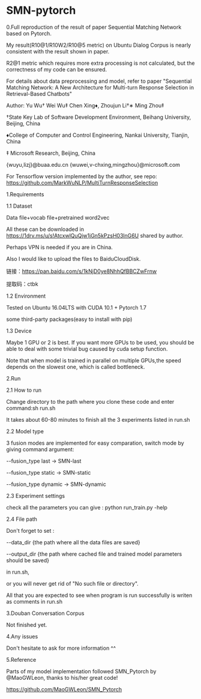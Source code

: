 # SMN-pytorch
0.Full reproduction of the result of paper Sequential Matching Network based on Pytorch. 

My result(R10@1/R10W2/R10@5 metric) on Ubuntu Dialog Corpus is nearly consistent with the result shown in paper.

R2@1 metric which requires more extra processing is not calculated, but the correctness of my code can be ensured. 

For details about data preprocessing and model, refer to paper 
"Sequential Matching Network: A New Architecture for Multi-turn
Response Selection in Retrieval-Based Chatbots"

Author:
Yu Wu† Wei Wu‡ Chen Xing♦, Zhoujun Li†∗ Ming Zhou‡ 

†State Key Lab of Software Development Environment, Beihang University, Beijing, China

♦College of Computer and Control Engineering, Nankai University, Tianjin, China

‡ Microsoft Research, Beijing, China

{wuyu,lizj}@buaa.edu.cn {wuwei,v-chxing,mingzhou}@microsoft.com

For Tensorflow version implemented by the author, see repo:
https://github.com/MarkWuNLP/MultiTurnResponseSelection 


1.Requirements 

1.1 Dataset

Data file+vocab file+pretrained word2vec

All these can be downloaded in https://1drv.ms/u/s!AtcxwlQuQjw1jGn5kPzsH03lnG6U shared by author.

Perhaps VPN is needed if you are in China. 

Also I would like to upload the files to BaiduCloudDisk.

链接：https://pan.baidu.com/s/1kNjD0ye8NhhQfBBCZwFrnw 

提取码：ctbk 

1.2 Environment

Tested on Ubuntu 16.04LTS with CUDA 10.1 + Pytorch 1.7

some third-party packages(easy to install with pip)

1.3 Device

Maybe 1 GPU or 2 is best. If you want more GPUs to be used, you should be able to deal with some trivial bug caused by cuda setup function.

Note that when model is trained in parallel on multiple GPUs,the speed depends on the slowest one, which is called bottleneck. 

2.Run

2.1 How to run

Change directory to the path where you clone these code and enter command:sh run.sh

It takes about 60-80 minutes to finish all the 3 experiments listed in run.sh

2.2 Model type

3 fusion modes are implemented for easy comparation, switch mode by giving command argument:

--fusion_type last -> SMN-last

--fusion_type static -> SMN-static

--fusion_type dynamic -> SMN-dynamic


2.3 Experiment settings

check all the parameters you can give : python run_train.py -help


2.4 File path

Don't forget to set :

--data_dir {the path where all the data files are saved}
 
--output_dir {the path where cached file and trained model parameters should be saved}
 
 in run.sh,
 
 or you will never get rid of "No such file or directory".
  
All that you are expected to see when program is run successfully is writen as comments in run.sh

3.Douban Conversation Corpus

Not finished yet.

4.Any issues

Don't hesitate to ask for more information ^^

5.Reference

Parts of my model implementation followed SMN_Pytorch by @MaoGWLeon, thanks to his/her great code!

https://github.com/MaoGWLeon/SMN_Pytorch



